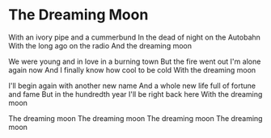 # The Dreaming Moon

With an ivory pipe and a cummerbund
In the dead of night on the Autobahn
With the long ago on the radio
And the dreaming moon

We were young and in love in a burning town
But the fire went out I'm alone again now
And I finally know how cool to be cold
With the dreaming moon

I'll begin again with another new name
And a whole new life full of fortune and fame
But in the hundredth year I'll be right back here
With the dreaming moon

The dreaming moon
The dreaming moon
The dreaming moon
The dreaming moon
